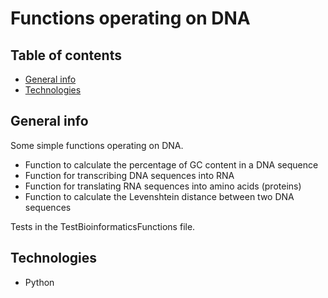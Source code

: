 # Functions operating on DNA

## Table of contents
* [General info](#general-info)
* [Technologies](#technologies)

## General info
Some simple functions operating on DNA.

* Function to calculate the percentage of GC content in a DNA sequence
* Function for transcribing DNA sequences into RNA
* Function for translating RNA sequences into amino acids (proteins)
* Function to calculate the Levenshtein distance between two DNA sequences

Tests in the TestBioinformaticsFunctions file.

## Technologies
* Python
